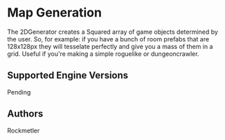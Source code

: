 # Map Generation

The 2DGenerator creates a Squared array of game objects determined by the user. So, for example: if you have a bunch of room prefabs that are 128x128px they will tesselate perfectly and give you a mass of them in a grid. Useful if you're making a simple roguelike or dungeoncrawler.

## Supported Engine Versions

Pending

## Authors

Rockmetler
